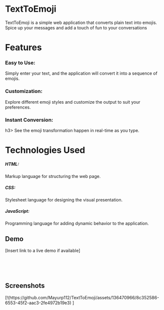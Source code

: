 <h1>TextToEmoji</h1>
TextToEmoji is a simple web application that converts plain text into emojis. Spice up your messages and add a touch of fun to your conversations

<h1>Features</h1>
<h3>Easy to Use:</h3> Simply enter your text, and the application will convert it into a sequence of emojis.
<h3>Customization:</h3> Explore different emoji styles and customize the output to suit your preferences.
<h3>Instant Conversion:</h3>h3> See the emoji transformation happen in real-time as you type.

  
<h1>Technologies Used</h1>
<h5>HTML:</h5> Markup language for structuring the web page.
<h5>CSS:</h5> Stylesheet language for designing the visual presentation.
<h5>JavaScript:</h5> Programming language for adding dynamic behavior to the application.

<h2>Demo</h2>
[Insert link to a live demo if available]

<br><br><br>

<h2>Screenshots</h2>
[!(https://github.com/Mayurp112/TextToEmoji/assets/136470966/8c352586-6553-45f2-aac3-2fe4972b19e3)
]


